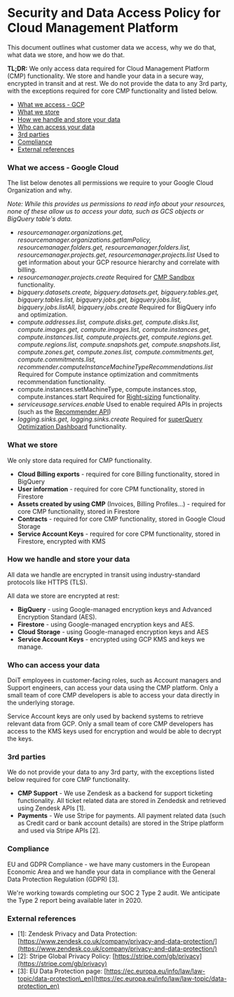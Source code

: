 # Security and Data Access Policy for Cloud Management Platform

This document outlines what customer data we access, why we do that, what data we store, and how we do that.

**TL;DR:** We only access data required for Cloud Management Platform \(CMP\) functionality. We store and handle your data in a secure way, encrypted in transit and at rest. We do not provide the data to any 3rd party, with the exceptions required for core CMP functionality and listed below.

* [What we access - GCP](https://help.doit-intl.com/hc/en-us/articles/360043006652-Security-and-Data-Access-Policy-for-Cloud-Management-Platform#h_7bc78dd6-eab0-4188-bf00-b0017561511f)
* [What we store](https://help.doit-intl.com/hc/en-us/articles/360043006652-Security-and-Data-Access-Policy-for-Cloud-Management-Platform#h_a0f898d0-5b4d-4976-94da-9babbed3ebc6)
* [How we handle and store your data](https://help.doit-intl.com/hc/en-us/articles/360043006652-Security-and-Data-Access-Policy-for-Cloud-Management-Platform#h_24ce7c2f-7dbb-482d-94a7-3a73a39adcb7)
* [Who can access your data](https://help.doit-intl.com/hc/en-us/articles/360043006652-Security-and-Data-Access-Policy-for-Cloud-Management-Platform#h_e71c7f53-d7e9-4273-a1cc-49e6714bbfa6)
* [3rd parties](https://help.doit-intl.com/hc/en-us/articles/360043006652-Security-and-Data-Access-Policy-for-Cloud-Management-Platform#h_2dd17fc8-13d8-4aad-b58c-3a9be9bc310e)
* [Compliance](https://help.doit-intl.com/hc/en-us/articles/360043006652-Security-and-Data-Access-Policy-for-Cloud-Management-Platform#h_cb4c8c24-7b2b-4458-b890-8c866b99aee6)
* [External references](https://help.doit-intl.com/hc/en-us/articles/360043006652-Security-and-Data-Access-Policy-for-Cloud-Management-Platform#h_923e9d39-0606-471f-bbb3-2f899c859d8c)

### What we access - Google Cloud <a id="h_7bc78dd6-eab0-4188-bf00-b0017561511f"></a>

The list below denotes all permissions we require to your Google Cloud Organization and why.

_Note: While this provides us permissions to read info about your resources, none of these allow us to access your data, such as GCS objects or BigQuery table's data._

* _resourcemanager.organizations.get, resourcemanager.organizations.getIamPolicy, resourcemanager.folders.get, resourcemanager.folders.list, resourcemanager.projects.get, resourcemanager.projects.list_  Used to get information about your GCP resource hierarchy and correlate with billing.  
* _resourcemanager.projects.create_  Required for [CMP Sandbox](https://help.doit-intl.com/hc/en-us/articles/360042612671-Create-Google-Cloud-Sandbox-Accounts) functionality.  
* _bigquery.datasets.create, bigquery.datasets.get, bigquery.tables.get, bigquery.tables.list, bigquery.jobs.get, bigquery.jobs.list, bigquery.jobs.listAll, bigquery.jobs.create_ Required for BigQuery info and optimization.  
* _compute.addresses.list, compute.disks.get, compute.disks.list, compute.images.get, compute.images.list, compute.instances.get, compute.instances.list, compute.projects.get, compute.regions.get. compute.regions.list, compute.snapshots.get, compute.snapshots.list, compute.zones.get, compute.zones.list, compute.commitments.get, compute.commitments.list, recommender.computeInstanceMachineTypeRecommendations.list_  Required for Compute instance optimization and commitments recommendation functionality.  
* compute.instances.setMachineType, compute.instances.stop, compute.instances.start   Required for [Right-sizing](https://help.doit-intl.com/hc/en-us/articles/360039630271-Rightsizing-for-Google-Cloud) functionality.  
* _serviceusage.services.enable_  Used to enable required APIs in projects \(such as the [Recommender API](https://cloud.google.com/recommender/docs/reference/rest)\)  
* _logging.sinks.get, logging.sinks.create_  Required for [superQuery Optimization Dashboard](https://help.doit-intl.com/hc/en-us/articles/360040580752-superQuery-Dashboard) functionality.

### What we store <a id="h_a0f898d0-5b4d-4976-94da-9babbed3ebc6"></a>

We only store data required for CMP functionality.

* **Cloud Billing exports** - required for core Billing functionality, stored in BigQuery
* **User information** - required for core CPM functionality, stored in Firestore
* **Assets created by using CMP** \(Invoices, Billing Profiles...\) - required for core CMP functionality, stored in Firestore
* **Contracts** - required for core CMP functionality, stored in Google Cloud Storage
* **Service Account Keys** - required for core CPM functionality, stored in Firestore, encrypted with KMS

### How we handle and store your data <a id="h_24ce7c2f-7dbb-482d-94a7-3a73a39adcb7"></a>

All data we handle are encrypted in transit using industry-standard protocols like HTTPS \(TLS\). 

All data we store are encrypted at rest:

* **BigQuery** - using Google-managed encryption keys and Advanced Encryption Standard \(AES\).
* **Firestore** - using Google-managed encryption keys and AES.
* **Cloud Storage** - using Google-managed encryption keys and AES
* **Service Account Keys** - encrypted using GCP KMS and keys we manage.

### Who can access your data <a id="h_e71c7f53-d7e9-4273-a1cc-49e6714bbfa6"></a>

DoiT employees in customer-facing roles, such as Account managers and Support engineers, can access your data using the CMP platform. Only a small team of core CMP developers is able to access your data directly in the underlying storage.

Service Account keys are only used by backend systems to retrieve relevant data from GCP. Only a small team of core CMP developers has access to the KMS keys used for encryption and would be able to decrypt the keys.

### 3rd parties <a id="h_2dd17fc8-13d8-4aad-b58c-3a9be9bc310e"></a>

We do not provide your data to any 3rd party, with the exceptions listed below required for core CMP functionality.

* **CMP Support** - We use Zendesk as a backend for support ticketing functionality. All ticket related data are stored in Zendedsk and retrieved using Zendesk APIs \[1\].
* **Payments** - We use Stripe for payments. All payment related data \(such as Credit card or bank account details\) are stored in the Stripe platform and used via Stripe APIs \[2\].

### Compliance <a id="h_cb4c8c24-7b2b-4458-b890-8c866b99aee6"></a>

EU and GDPR Compliance - we have many customers in the European Economic Area and we handle your data in compliance with the General Data Protection Regulation \(GDPR\) \[3\].

We're working towards completing our SOC 2 Type 2 audit. We anticipate the Type 2 report being available later in 2020.

### External references <a id="h_923e9d39-0606-471f-bbb3-2f899c859d8c"></a>

* \[1\]: Zendesk Privacy and Data Protection: [https://www.zendesk.co.uk/company/privacy-and-data-protection/](https://www.zendesk.co.uk/company/privacy-and-data-protection/)
* \[2\]: Stripe Global Privacy Policy: [https://stripe.com/gb/privacy](https://stripe.com/gb/privacy)
* \[3\]: EU Data Protection page: [https://ec.europa.eu/info/law/law-topic/data-protection\_en](https://ec.europa.eu/info/law/law-topic/data-protection_en)

